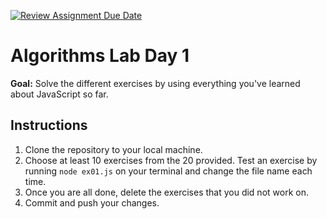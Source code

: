 [![Review Assignment Due Date](https://classroom.github.com/assets/deadline-readme-button-22041afd0340ce965d47ae6ef1cefeee28c7c493a6346c4f15d667ab976d596c.svg)](https://classroom.github.com/a/Cio4h932)
# Algorithms Lab Day 1

**Goal:** Solve the different exercises by using everything you've learned about JavaScript so far.

## Instructions

1. Clone the repository to your local machine.
2. Choose at least 10 exercises from the 20 provided. Test an exercise by running `node ex01.js` on your terminal and change the file name each time.
3. Once you are all done, delete the exercises that you did not work on.
4. Commit and push your changes.
